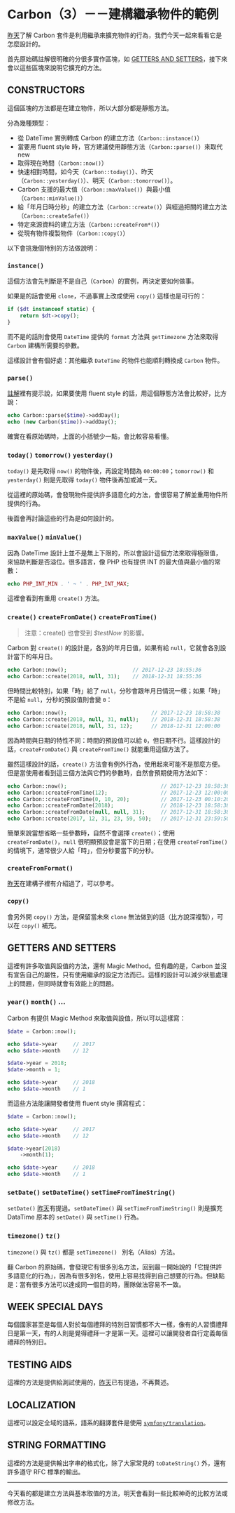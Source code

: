 # Carbon（3）－－建構繼承物件的範例

[昨天][Day 3]了解 Carbon 套件是利用繼承來擴充物件的行為，我們今天一起來看看它是怎麼設計的。

首先原始碼註解很明確的分很多實作區塊，如 [GETTERS AND SETTERS](https://github.com/briannesbitt/Carbon/blob/1.22.1/src/Carbon/Carbon.php#L640-L642)，接下來會以這些區塊來說明它擴充的方法。

## CONSTRUCTORS

這個區塊的方法都是在建立物件，所以大部分都是靜態方法。

分為幾種類型：

* 從 DateTime 實例轉成 Carbon 的建立方法（`Carbon::instance()`）
* 當要用 fluent style 時，官方建議使用靜態方法（`Carbon::parse()`）來取代 new
* 取得現在時間（`Carbon::now()`）
* 快速相對時間，如今天（`Carbon::today()`）、昨天（`Carbon::yesterday()`）、明天（`Carbon::tomorrow()`）。
* Carbon 支援的最大值（`Carbon::maxValue()`）與最小值（`Carbon::minValue()`）
* 給「年月日時分秒」的建立方法（`Carbon::create()`）與經過把關的建立方法（`Carbon::createSafe()`）
* 特定來源資料的建立方法（`Carbon::createFrom*()`）
* 從現有物件複製物件（`Carbon::copy()`）

以下會挑幾個特別的方法做說明：

### `instance()`

這個方法會先判斷是不是自己（`Carbon`）的實例，再決定要如何做事。

如果是的話會使用 `clone`，不過事實上改成使用 `copy()` 這樣也是可行的：

```php
if ($dt instanceof static) {
    return $dt->copy();
}
```

而不是的話則會使用 `DateTime` 提供的 `format` 方法與 `getTimezone` 方法來取得 `Carbon` 建構所需要的參數。

這樣設計會有個好處：其他繼承 `DateTime` 的物件也能順利轉換成 `Carbon` 物件。

### `parse()`

[註解](https://github.com/briannesbitt/Carbon/blob/1.22.1/src/Carbon/Carbon.php#L313-L315)裡有提示說，如果要使用 fluent style 的話，用這個靜態方法會比較好，比方說：

```php
echo Carbon::parse($time)->addDay();
echo (new Carbon($time))->addDay();
```

確實在看原始碼時，上面的小括號少一點，會比較容易看懂。

### `today()` `tomorrow()` `yesterday()`

`today()` 是先取得 `now()` 的物件後，再設定時間為 `00:00:00`；`tomorrow()` 和 `yesterday()` 則是先取得 `today()` 物件後再加或減一天。

從這裡的原始碼，會發現物件提供許多語意化的方法，會很容易了解並重用物件所提供的行為。

後面會再討論這些的行為是如何設計的。

### `maxValue()` `minValue()`

因為 DateTime 設計上並不是無上下限的，所以會設計這個方法來取得極限值，來協助判斷是否溢位。很多語言，像 PHP 也有提供 INT 的最大值與最小值的常數：

```php
echo PHP_INT_MIN . ' ~ ' . PHP_INT_MAX;
```

這裡會看到有重用 `create()` 方法。

### `create()` `createFromDate()` `createFromTime()`

> 注意：create() 也會受到 *$testNow* 的影響。

Carbon 對 `create()` 的設計是，各別的年月日值，如果有給 `null`，它就會各別設計當下的年月日。

```php
echo Carbon::now();                     // 2017-12-23 18:55:36
echo Carbon::create(2018, null, 31);    // 2018-12-31 18:55:36
```

但時間比較特別，如果「時」給了 `null`，分秒會跟年月日情況一樣；如果「時」不是給 `null`，分秒的預設值則會變 `0`：

```php
echo Carbon::now();                           // 2017-12-23 18:58:38
echo Carbon::create(2018, null, 31, null);    // 2018-12-31 18:58:38
echo Carbon::create(2018, null, 31, 12);      // 2018-12-31 12:00:00
```

因為時間與日期的特性不同：時間的預設值可以給 `0`，但日期不行。這樣設計的話，`createFromDate()` 與 `createFromTime()` 就能重用這個方法了。

雖然這樣設計的話，`create()` 方法會有例外行為，使用起來可能不是那麼方便。但是當使用者看到這三個方法與它們的參數時，自然會預期使用方法如下：

```php
echo Carbon::now();                              // 2017-12-23 18:58:38
echo Carbon::createFromTime(12);                 // 2017-12-23 12:00:00
echo Carbon::createFromTime(0, 10, 20);          // 2017-12-23 00:10:20
echo Carbon::createFromDate(2018);               // 2018-12-23 18:58:38
echo Carbon::createFromDate(null, null, 31);     // 2017-12-31 18:58:38
echo Carbon::create(2017, 12, 31, 23, 59, 50);   // 2017-12-31 23:59:50
```

簡單來說當想省略一些參數時，自然不會選擇 `create()`；使用 `createFromDate()`，`null` 很明顯預設會是當下的日期；在使用 `createFromTime()` 的情境下，通常很少人給「時」，但分秒要當下的分秒。

### `createFromFormat()`

[昨天][Day 3]在建構子裡有介紹過了，可以參考。

### `copy()`

會另外開 `copy()` 方法，是保留當未來 `clone` 無法做到的話（比方說深複製），可以在 `copy()` 補充。

## GETTERS AND SETTERS

這裡有許多取值與設值的方法，還有 Magic Method。但有趣的是，Carbon 並沒有宣告自己的屬性，只有使用繼承的設定方法而已。這樣的設計可以減少狀態處理上的問題，但同時就會有效能上的問題。

### `year()` `month()` ...

Carbon 有提供 Magic Method 來取值與設值，所以可以這樣寫：

```php
$date = Carbon::now();

echo $date->year     // 2017
echo $date->month    // 12

$date->year = 2018;
$date->month = 1;

echo $date->year     // 2018
echo $date->month    // 1
```

而這些方法能讓開發者使用 fluent style 撰寫程式：

```php
$date = Carbon::now();

echo $date->year     // 2017
echo $date->month    // 12

$date->year(2018)
    ->month(1);

echo $date->year     // 2018
echo $date->month    // 1
```

### `setDate()` `setDateTime()` `setTimeFromTimeString()`

`setDate()` [昨天][Day 3]有提過。`setDateTime()` 與 `setTimeFromTimeString()` 則是擴充 DataTime 原本的 `setDate()` 與 `setTime()` 行為。

### `timezone()` `tz()`

`timezone()` 與 `tz()` 都是 `setTimezone() ` 別名（Alias）方法。

翻 Carbon 的原始碼，會發現它有很多別名方法，回到最一開始說的「它提供許多語意化的行為」，因為有很多別名，使用上容易找得到自己想要的行為。但缺點是：當有很多方法可以達成同一個目的時，團隊做法容易不一致。

## WEEK SPECIAL DAYS

每個國家甚至是每個人對於每個禮拜的特別日習慣都不大一樣，像有的人習慣禮拜日是第一天，有的人則是覺得禮拜一才是第一天。這裡可以讓開發者自行定義每個禮拜的特別日。

## TESTING AIDS

這裡的方法是提供給測試使用的，[昨天][Day 3]已有提過，不再贅述。

## LOCALIZATION

這裡可以設定全域的語系，語系的翻譯套件是使用 [`symfony/translation`](http://symfony.com/doc/current/translation.html)。

## STRING FORMATTING

這裡的方法是提供輸出字串的格式化，除了大家常見的 `toDateString()` 外，還有許多遵守 RFC 標準的輸出。

---

今天看的都是建立方法與基本取值的方法，明天會看到一些比較神奇的比較方法或修改方法。

[Day 3]: day03.md
